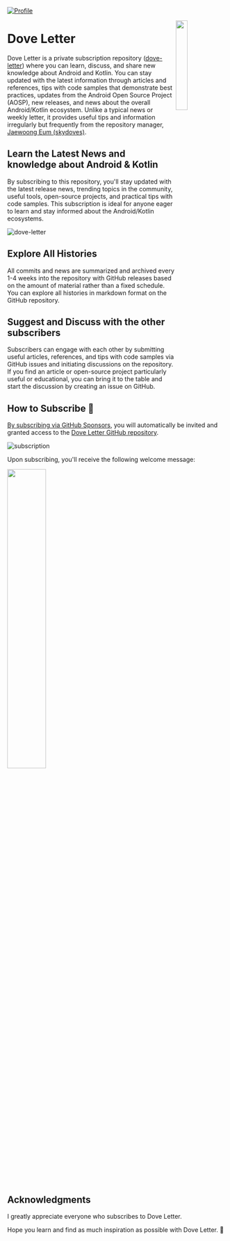 
<a href="https://github.com/sponsors/skydoves"><img alt="Profile" src="https://skydoves.github.io/badges/dove_letter.svg"/></a>

<img src="https://github.com/user-attachments/assets/1636f286-044a-461d-913e-77010704e7e3" width ="23%" align="right" />

# Dove Letter

Dove Letter is a private subscription repository ([dove-letter](https://github.com/Dove-Letter/dove-letter)) where you can learn, discuss, and share new knowledge about Android and Kotlin. You can stay updated with the latest information through articles and references, tips with code samples that demonstrate best practices, updates from the Android Open Source Project (AOSP), new releases, and news about the overall Android/Kotlin ecosystem. Unlike a typical news or weekly letter, it provides useful tips and information irregularly but frequently from the repository manager, [Jaewoong Eum (skydoves)](https://github.com/skydoves/).

## Learn the Latest News and knowledge about Android & Kotlin
By subscribing to this repository, you'll stay updated with the latest release news, trending topics in the community, useful tools, open-source projects, and practical tips with code samples. This subscription is ideal for anyone eager to learn and stay informed about the Android/Kotlin ecosystems.

![dove-letter](https://github.com/user-attachments/assets/87e00688-a1e6-44a6-8e2c-454e2017f42e)

## Explore All Histories

All commits and news are summarized and archived every 1-4 weeks into the repository with GitHub releases based on the amount of material rather than a fixed schedule. You can explore all histories in markdown format on the GitHub repository.

## Suggest and Discuss with the other subscribers

Subscribers can engage with each other by submitting useful articles, references, and tips with code samples via GitHub issues and initiating discussions on the repository. If you find an article or open-source project particularly useful or educational, you can bring it to the table and start the discussion by creating an issue on GitHub.

## How to Subscribe 💖
[By subscribing via GitHub Sponsors](https://github.com/sponsors/skydoves), you will automatically be invited and granted access to the [Dove Letter GitHub repository](https://github.com/Dove-Letter/dove-letter).

![subscription](https://github.com/user-attachments/assets/33186875-48a4-4b47-9aa6-69940eff9a07)

Upon subscribing, you'll receive the following welcome message:

<img src="https://github.com/user-attachments/assets/8cf2a894-997c-482b-9eb6-bee226cf8616" width="42%" />

## Acknowledgments

I greatly appreciate everyone who subscribes to Dove Letter. <br>

Hope you learn and find as much inspiration as possible with Dove Letter. 💙
